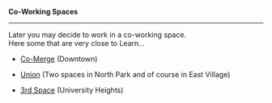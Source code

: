 **Co-Working Spaces**

-----------------

Later you may decide to work in a co-working space.  
Here some that are very close to Learn...

- [Co-Merge](http://www.co-merge.com/) (Downtown)

- [Union](http://unioncowork.com/) (Two spaces in North Park and of course in East Village)

- [3rd Space](http://3rdspace.co/) (University Heights)
